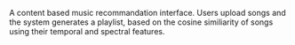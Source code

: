 A content based music recommandation interface. Users upload songs and the system generates a playlist, based on the cosine similiarity of songs using their temporal and spectral features.
